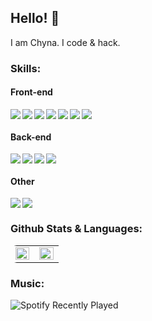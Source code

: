 ## Hello! 👋

I am Chyna. I code & hack.

<!--
**chyna-gvng/chyna-gvng** is a ✨ _special_ ✨ repository because its `README.md` (this file) appears on your GitHub profile.

Here are some ideas to get you started:

- 🔭 I’m currently working on ...
- 🌱 I’m currently learning ...
- 👯 I’m looking to collaborate on ...
- 🤔 I’m looking for help with ...
- 💬 Ask me about ...
- 📫 How to reach me: ...
- 😄 Pronouns: ...
- ⚡ Fun fact: ...
-->

<!-- Skills Section -->
### Skills:
  #### Front-end
  <img align="left" src="https://img.shields.io/badge/HTML5-E34F26?style=for-the-badge&logo=html5&logoColor=white" />
  <img align="left" src="https://img.shields.io/badge/CSS3-1572B6?style=for-the-badge&logo=css3&logoColor=white" />
  <img align="left" src="https://img.shields.io/badge/Sass-CC6699?style=for-the-badge&logo=sass&logoColor=white" />
  <img align="left" src="https://img.shields.io/badge/Tailwind_CSS-38B2AC?style=for-the-badge&logo=tailwind-css&logoColor=white" />
  <img align="left" src="https://img.shields.io/badge/JavaScript-F7DF1E?style=for-the-badge&logo=javascript&logoColor=black" />
  <img align="left" src="https://img.shields.io/badge/React-20232A?style=for-the-badge&logo=react&logoColor=61DAFB" />
  <img src="https://img.shields.io/badge/Gatsby-663399?style=for-the-badge&logo=gatsby&logoColor=white" />
  
   #### Back-end
  <img align="left" src="https://img.shields.io/badge/MongoDB-%234ea94b.svg?style=for-the-badge&logo=mongodb&logoColor=white" />
  <img align="left" src="https://img.shields.io/badge/express.js-%23404d59.svg?style=for-the-badge&logo=express&logoColor=%2361DAFB" />
  <img align="left" src="https://img.shields.io/badge/Python-14354C?style=for-the-badge&logo=python&logoColor=white" />
  <img src="https://img.shields.io/badge/Django-092E20?style=for-the-badge&logo=django&logoColor=white" />
  
   #### Other
  <img align="left" src="https://img.shields.io/badge/Linux-FCC624?style=for-the-badge&logo=linux&logoColor=black" />
  <img src="https://img.shields.io/badge/Arch_Linux-1793D1?style=for-the-badge&logo=arch-linux&logoColor=white" />

<!-- Stats Section -->
### Github Stats & Languages:
<table width="100%" style="border-radius: 10px">
  <tr>
    <td width="47%">
      <img width="100%" src="https://github-readme-stats.vercel.app/api?username=chyna-gvng&show_icons=true&theme=blueberry" />
    </td>
    <td width="47%">
      <img width="100%" src="https://github-readme-stats.vercel.app/api/top-langs/?username=chyna-gvng&layout=compact&theme=blueberry" />
    </td>
  </tr>
</table>

<!-- Spotify Recently Played -->
### Music:
![Spotify Recently Played](https://spotify-recently-played-readme.vercel.app/api?user=d5i48on9ayxbhoyt1bl0v3eji&width=865)
